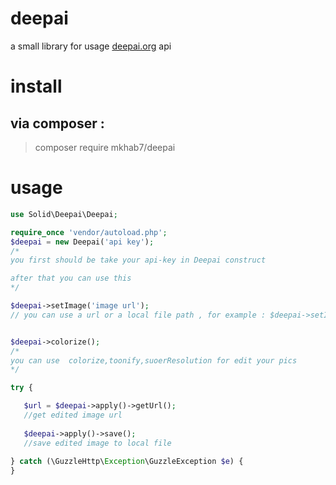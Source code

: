 # deepai

a small library for usage [deepai.org](http://deepai.org) api

# install
## via composer :

> composer require mkhab7/deepai
# usage
```php
use Solid\Deepai\Deepai;

require_once 'vendor/autoload.php';
$deepai = new Deepai('api key');
/*
you first should be take your api-key in Deepai construct 

after that you can use this
*/

$deepai->setImage('image url'); 
// you can use a url or a local file path , for example : $deepai->setImage(new CURLFile('image.jpg'));


$deepai->colorize();
/*
you can use  colorize,toonify,suoerResolution for edit your pics 
*/

try {

   $url = $deepai->apply()->getUrl();
   //get edited image url
   
   $deepai->apply()->save();
   //save edited image to local file
   
} catch (\GuzzleHttp\Exception\GuzzleException $e) {
}

```


